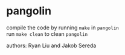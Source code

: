 # pangolin

compile the code by running `make` in `pangolin`  
run `make clean` to clean `pangolin`

authors: Ryan Liu and Jakob Sereda

